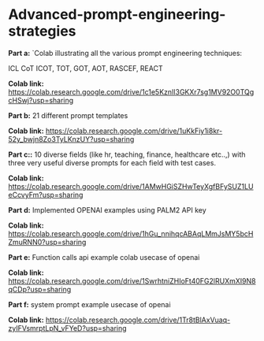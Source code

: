 # Advanced-prompt-engineering-strategies

**Part a:** `Colab illustrating all the various prompt engineering techniques:

ICL
CoT
ICOT,
TOT,
GOT,
AOT,
RASCEF,
REACT

**Colab link:** https://colab.research.google.com/drive/1c1e5KznIl3GKXr7sg1MV92O0TQgcHSwj?usp=sharing

**Part b:** 21 different prompt templates

**Colab link:** https://colab.research.google.com/drive/1uKkFiy1i8kr-52y_bwjn8Zo3TyLKnzUY?usp=sharing

**Part c::** 10 diverse fields (like hr, teaching, finance, healthcare etc..,) with three very useful diverse prompts for each field with test cases. 

**Colab link:** https://colab.research.google.com/drive/1AMwHGiSZHwTeyXgfBFySUZ1LUeCcvyFm?usp=sharing

**Part d:** Implemented OPENAI examples using PALM2 API key

**Colab link:** https://colab.research.google.com/drive/1hGu_nnihqcABAqLMmJsMY5bcHZmuRNN0?usp=sharing

**Part e:** Function calls api example colab usecase of openai

**Colab link:** https://colab.research.google.com/drive/1SwrhtniZHIoFt40FG2lRUXmXI9N8qCDp?usp=sharing

**Part f:** system prompt example usecase of openai

**Colab link:** https://colab.research.google.com/drive/1Tr8tBlAxVuaq-zyIFVsmrptLpN_vFYeD?usp=sharing


